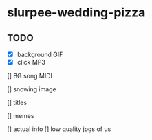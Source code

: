 # slurpee-wedding-pizza

## TODO

- [x] background GIF
- [x] click MP3

[] BG song MIDI

[] snowing image

[] titles

[] memes

[] actual info
[] low quality jpgs of us
